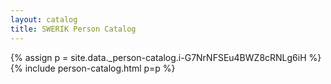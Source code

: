 ```yaml
---
layout: catalog
title: SWERIK Person Catalog
---
```

{% assign p = site.data._person-catalog.i-G7NrNFSEu4BWZ8cRNLg6iH %}
{% include person-catalog.html p=p %}

